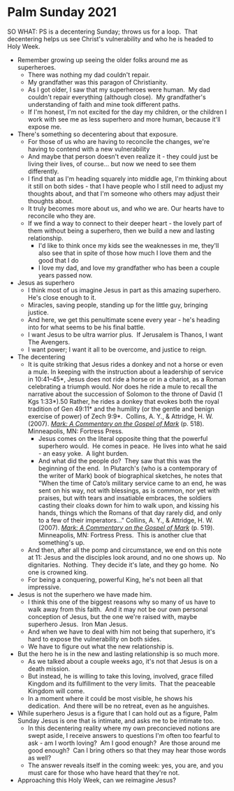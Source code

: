 # Palm Sunday 2021

SO WHAT: PS is a decentering Sunday; throws us for a loop.  That decentering helps us see Christ's vulnerability and who he is headed to Holy Week.

* Remember growing up seeing the older folks around me as superheroes.
	* There was nothing my dad couldn't repair.
	* My grandfather was this paragon of Christianity. 
	* As I got older, I saw that my superheroes were human.  My dad couldn't repair everything (although close).  My grandfather's understanding of faith and mine took different paths.
	* If I'm honest, I'm not excited for the day my children, or the children I work with see me as less superhero and more human, because it'll expose me. 
* There's something so decentering about that exposure.
	* For those of us who are having to reconcile the changes, we're having to contend with a new vulnerability
	* And maybe that person doesn't even realize it - they could just be living their lives, of course... but now we need to see them differently.
	* I find that as I'm heading squarely into middle age, I'm thinking about it still on both sides - that I have people who I still need to adjust my thoughts about, and that I'm someone who others may adjust their thoughts about.
	* It truly becomes more about us, and who we are. Our hearts have to reconcile who they are.
	* If we find a way to connect to their deeper heart - the lovely part of them without being a superhero, then we build a new and lasting relationship.
		* I'd like to think once my kids see the weaknesses in me, they'll also see that in spite of those how much I love them and the good that I do
		* I love my dad, and love my grandfather who has been a couple years passed now.
* Jesus as superhero
	* I think most of us imagine Jesus in part as this amazing superhero.  He's close enough to it.
	* Miracles, saving people, standing up for the little guy, bringing justice.
	* And here, we get this penultimate scene every year - he's heading into for what seems to be his final battle.
	* I want Jesus to be ultra warrior plus.  If Jerusalem is Thanos, I want The Avengers. 
	* I want power; I want it all to be overcome, and justice to reign.
* The decentering
	* It is quite striking that Jesus rides a donkey and not a horse or even a mule. In keeping with the instruction about a leadership of service in 10:41–45\*, Jesus does not ride a horse or in a chariot, as a Roman celebrating a triumph would. Nor does he ride a mule to recall the narrative about the succession of Solomon to the throne of David (1 Kgs 1:33\*).50 Rather, he rides a donkey that evokes both the royal tradition of Gen 49:11\* and the humility (or the gentle and benign exercise of power) of Zech 9:9\*.  Collins, A. Y., & Attridge, H. W. (2007). _[Mark: A Commentary on the Gospel of Mark](https://ref.ly/logosres/hrmneia62mk?ref=Bible.Mk11.2-3&off=1832&ctx=he+crowd+in+v.+10*.%0a~It+is+quite+striking)_ (p. 518). Minneapolis, MN: Fortress Press.
		* Jesus comes on the literal opposite thing that the powerful superhero would.  He comes in peace.  He lives into what he said - an easy yoke.  A light burden.
		* And what did the people do?  They saw that this was the beginning of the end.  In Plutarch's (who is a contemporary of the writer of Mark) book of biographical sketches, he notes that "When the time of Cato’s military service came to an end, he was sent on his way, not with blessings, as is common, nor yet with praises, but with tears and insatiable embraces, the soldiers casting their cloaks down for him to walk upon, and kissing his hands, things which the Romans of that day rarely did, and only to a few of their imperators..." Collins, A. Y., & Attridge, H. W. (2007). _[Mark: A Commentary on the Gospel of Mark](https://ref.ly/logosres/hrmneia62mk?ref=Bible.Mk11.7-8&off=504&ctx=an+culture+as+well:%0a~When+the+time+of+Cat)_ (p. 519). Minneapolis, MN: Fortress Press.  This is another clue that something's up.
	* And then, after all the pomp and circumstance, we end on this note at 11: Jesus and the disciples look around, and no one shows up.  No dignitaries.  Nothing.  They decide it's late, and they go home.  No one is crowned king.
	* For being a conquering, powerful King, he's not been all that impressive.
* Jesus is not the superhero we have made him.
	* I think this one of the biggest reasons why so many of us have to walk away from this faith.  And it may not be our own personal conception of Jesus, but the one we're raised with, maybe superhero Jesus.  Iron Man Jesus.
	* And when we have to deal with him not being that superhero, it's hard to expose the vulnerability on both sides.
	* We have to figure out what the new relationship is.
* But the hero he is in the new and lasting relationship is so much more.
	* As we talked about a couple weeks ago, it's not that Jesus is on a death mission.
	* But instead, he is willing to take this loving, involved, grace filled Kingdom and its fulfillment to the very limits.  That the peaceable Kingdom will come. 
	* In a moment where it could be most visible, he shows his dedication.  And there will be no retreat, even as he anguishes.
* While superhero Jesus is a figure that I can hold out as a figure, Palm Sunday Jesus is one that is intimate, and asks me to be intimate too. 
	* In this decentering reality where my own preconcieved notions are swept aside, I receive answers to questions I'm often too fearful to ask - am I worth loving?  Am I good enough?  Are those around me good enough?  Can I bring others so that they may hear those words as well? 
	* The answer reveals itself in the coming week: yes, you are, and you must care for those who have heard that they're not.
* Approaching this Holy Week, can we reimagine Jesus?
